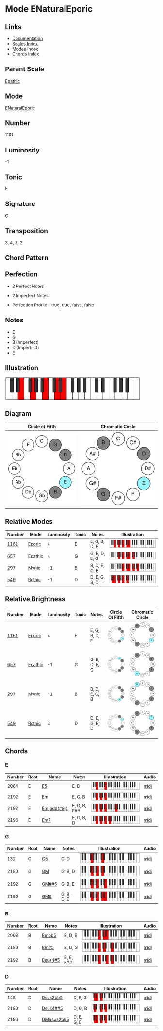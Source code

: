# Mode ENaturalEporic

## Links

- [Documentation](README.md)
- [Scales Index](Scales.md)
- [Modes Index](Modes.md)
- [Chords Index](Chords.md)

## Parent Scale

[Epathic](ScaleEpathic.md)

## Mode

[ENaturalEporic](ModeENaturalEporic.md)

## Number

1161

## Luminosity

-1

## Tonic

E

## Signature

C

## Transposition

3, 4, 3, 2

## Chord Pattern



## Perfection

 - 2 Perfect Notes

 - 2 Imperfect Notes

 - Perfection Profile - true, true, false, false

## Notes

- E
- G
- B (Imperfect)
- D (Imperfect)
- E

## Illustration

![ENaturalEporic](ModeENaturalEporic.png)

## Diagram

| Circle of Fifth | Chromatic Circle |
|-----------------|------------------|
| ![ENaturalEporic](CircleOfFifthModeENaturalEporic.svg) | ![ENaturalEporic](ChromaticCircleModeENaturalEporic.svg) |
## Relative Modes

| Number | Mode | Luminosity | Tonic | Notes | Illustration |
|--------|------|------------|-------|-------|--------------|
| [1161](https://ianring.com/musictheory/scales/1161) | [Eporic](ModeEporic.md) | 4 | E | E, G, B, D, E | ![ENaturalEporic](ModeENaturalEporic.png) |
| [657](https://ianring.com/musictheory/scales/657) | [Epathic](ModeEpathic.md) | 4 | G | G, B, D, E, G | ![GNaturalEpathic](ModeGNaturalEpathic.png) |
| [297](https://ianring.com/musictheory/scales/297) | [Mynic](ModeMynic.md) | -1 | B | B, D, E, G, B | ![BNaturalMynic](ModeBNaturalMynic.png) |
| [549](https://ianring.com/musictheory/scales/549) | [Rothic](ModeRothic.md) | -1 | D | D, E, G, B, D | ![DNaturalRothic](ModeDNaturalRothic.png) |
## Relative Brightness

| Number | Mode | Luminosity | Tonic | Notes | Circle Of Fifth | Chromatic Circle |
|--------|------|------------|-------|-------|-----------------|------------------|
| [1161](https://ianring.com/musictheory/scales/1161) | [Eporic](ModeEporic.md) | 4 | E | E, G, B, D, E | ![ENaturalEporic](CircleOfFifthModeENaturalEporic.svg) | ![ENaturalEporic](ChromaticCircleModeENaturalEporic.svg) |
| [657](https://ianring.com/musictheory/scales/657) | [Epathic](ModeEpathic.md) | -1 | G | G, B, D, E, G | ![GNaturalEpathic](CircleOfFifthModeGNaturalEpathic.svg) | ![GNaturalEpathic](ChromaticCircleModeGNaturalEpathic.svg) |
| [297](https://ianring.com/musictheory/scales/297) | [Mynic](ModeMynic.md) | -1 | B | B, D, E, G, B | ![BNaturalMynic](CircleOfFifthModeBNaturalMynic.svg) | ![BNaturalMynic](ChromaticCircleModeBNaturalMynic.svg) |
| [549](https://ianring.com/musictheory/scales/549) | [Rothic](ModeRothic.md) | 3 | D | D, E, G, B, D | ![DNaturalRothic](CircleOfFifthModeDNaturalRothic.svg) | ![DNaturalRothic](ChromaticCircleModeDNaturalRothic.svg) |

## Chords

### E

| Number | Root | Name | Notes | Illustration | Audio |
|--------|------|------|-------|--------------|-------|
| 2064 | E | [E5](ChordENaturalPowerChord.md) | E, B | ![E5](ChordENaturalPowerChordRootPosition.png) | [midi](ChordENaturalPowerChordRootPosition.mid) |
| 2192 | E | [Em](ChordENaturalMinor.md) | E, G, B | ![Em](ChordENaturalMinorRootPosition.png) | [midi](ChordENaturalMinorRootPosition.mid) |
| 2192 | E | [Em(add(#9))](ChordENaturalMinorAddSharpNinth.md) | E, G, B, F## | ![Em(add(#9))](ChordENaturalMinorAddSharpNinthRootPosition.png) | [midi](ChordENaturalMinorAddSharpNinthRootPosition.mid) |
| 2196 | E | [Em7](ChordENaturalMinorSeventh.md) | E, G, B, D | ![Em7](ChordENaturalMinorSeventhRootPosition.png) | [midi](ChordENaturalMinorSeventhRootPosition.mid) |

### G

| Number | Root | Name | Notes | Illustration | Audio |
|--------|------|------|-------|--------------|-------|
| 132 | G | [G5](ChordGNaturalPowerChord.md) | G, D | ![G5](ChordGNaturalPowerChordRootPosition.png) | [midi](ChordGNaturalPowerChordRootPosition.mid) |
| 2180 | G | [GM](ChordGNaturalMajor.md) | G, B, D | ![GM](ChordGNaturalMajorRootPosition.png) | [midi](ChordGNaturalMajorRootPosition.mid) |
| 2192 | G | [GM##5](ChordGNaturalMajorDoubleSharpFifth.md) | G, B, E | ![GM##5](ChordGNaturalMajorDoubleSharpFifthRootPosition.png) | [midi](ChordGNaturalMajorDoubleSharpFifthRootPosition.mid) |
| 2196 | G | [GM6](ChordGNaturalMajorSixth.md) | G, B, D, E | ![GM6](ChordGNaturalMajorSixthRootPosition.png) | [midi](ChordGNaturalMajorSixthRootPosition.mid) |

### B

| Number | Root | Name | Notes | Illustration | Audio |
|--------|------|------|-------|--------------|-------|
| 2068 | B | [Bmbb5](ChordBNaturalMinorDoubleFlatFifth.md) | B, D, E | ![Bmbb5](ChordBNaturalMinorDoubleFlatFifthRootPosition.png) | [midi](ChordBNaturalMinorDoubleFlatFifthRootPosition.mid) |
| 2180 | B | [Bm#5](ChordBNaturalMinorSharpFifth.md) | B, D, G | ![Bm#5](ChordBNaturalMinorSharpFifthRootPosition.png) | [midi](ChordBNaturalMinorSharpFifthRootPosition.mid) |
| 2192 | B | [Bsus4#5](ChordBNaturalSuspendedFourthSharpFifth.md) | B, E, F## | ![Bsus4#5](ChordBNaturalSuspendedFourthSharpFifthRootPosition.png) | [midi](ChordBNaturalSuspendedFourthSharpFifthRootPosition.mid) |

### D

| Number | Root | Name | Notes | Illustration | Audio |
|--------|------|------|-------|--------------|-------|
| 148 | D | [Dsus2bb5](ChordDNaturalSuspendedSecondDoubleFlatFifth.md) | D, E, G | ![Dsus2bb5](ChordDNaturalSuspendedSecondDoubleFlatFifthRootPosition.png) | [midi](ChordDNaturalSuspendedSecondDoubleFlatFifthRootPosition.mid) |
| 2180 | D | [Dsus4##5](ChordDNaturalSuspendedFourthDoubleSharpFifth.md) | D, G, B | ![Dsus4##5](ChordDNaturalSuspendedFourthDoubleSharpFifthRootPosition.png) | [midi](ChordDNaturalSuspendedFourthDoubleSharpFifthRootPosition.mid) |
| 2196 | D | [DM6sus2bb5](ChordDNaturalMajorSixthSuspendedSecondDoubleFlatFifth.md) | D, E, G, B | ![DM6sus2bb5](ChordDNaturalMajorSixthSuspendedSecondDoubleFlatFifthRootPosition.png) | [midi](ChordDNaturalMajorSixthSuspendedSecondDoubleFlatFifthRootPosition.mid) |

